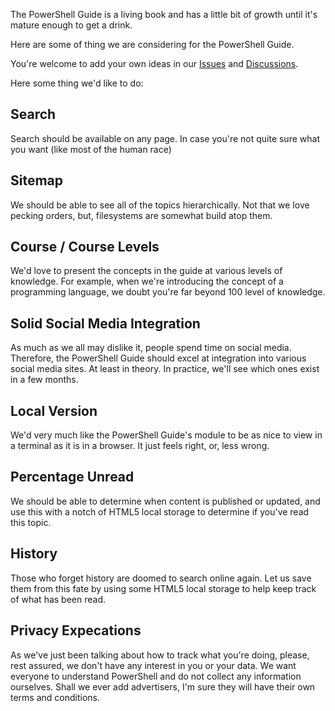 The PowerShell Guide is a living book and has a little bit of growth until it's mature enough to get a drink.

Here are some of thing we are considering for the PowerShell Guide.

You're welcome to add your own ideas in our [Issues](https://github.com/PowerShellGuides/PowerShellGuide/issues)
and [Discussions](https://github.com/PowerShellGuides/PowerShellGuide/discussions).

Here some thing we'd like to do:


## Search

Search should be available on any page.  In case you're not quite sure what you want (like most of the human race)

## Sitemap

We should be able to see all of the topics hierarchically.  Not that we love pecking orders, but, filesystems are somewhat build atop them.

## Course / Course Levels

We'd love to present the concepts in the guide at various levels of knowledge.  For example, when we're introducing the concept of a programming language, we doubt you're far beyond 100 level of knowledge.

## Solid Social Media Integration

As much as we all may dislike it, people spend time on social media.  Therefore, the PowerShell Guide should excel at integration into various social media sites.  At least in theory.  In practice, we'll see which ones exist in a few months.

## Local Version

We'd very much like the PowerShell Guide's module to be as nice to view in a terminal as it is in a browser.  It just feels right, or, less wrong.

## Percentage Unread 

We should be able to determine when content is published or updated, and use this with a notch of HTML5 local storage to determine if you've read this topic.

## History

Those who forget history are doomed to search online again.  Let us save them from this fate by using some HTML5 local storage to help keep track of what has been read.

## Privacy Expecations

As we've just been talking about how to track what you're doing, please, rest assured, we don't have any interest in you or your data.  We want everyone to understand PowerShell and do not collect any information ourselves.  Shall we ever add advertisers, I'm sure they will have their own terms and conditions.
